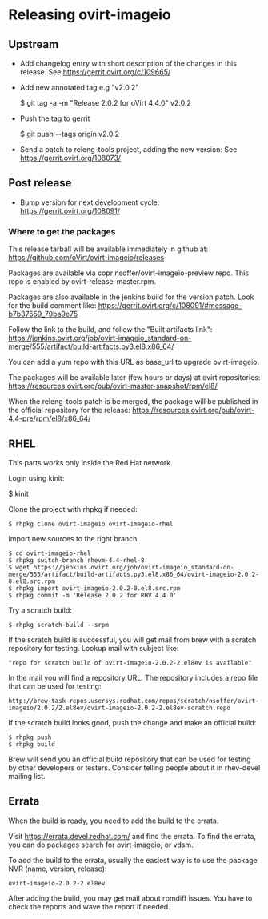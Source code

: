 # Releasing ovirt-imageio


## Upstream

- Add changelog entry with short description of the changes in this
  release.
  See https://gerrit.ovirt.org/c/109665/

- Add new annotated tag e.g "v2.0.2"

    $ git tag -a -m "Release 2.0.2 for oVirt 4.4.0" v2.0.2

- Push the tag to gerrit

    $ git push --tags origin v2.0.2

- Send a patch to releng-tools project, adding the new version:
  See https://gerrit.ovirt.org/108073/

## Post release

- Bump version for next development cycle:
  https://gerrit.ovirt.org/108091/

### Where to get the packages

This release tarball will be available immediately in github at:
https://github.com/oVirt/ovirt-imageio/releases

Packages are available via copr nsoffer/ovirt-imageio-preview repo. This
repo is enabled by ovirt-release-master.rpm.

Packages are also available in the jenkins build for the
version patch. Look for the build comment like:
https://gerrit.ovirt.org/c/108091/#message-b7b37559_79ba9e75

Follow the link to the build, and follow the "Built artifacts link":
https://jenkins.ovirt.org/job/ovirt-imageio_standard-on-merge/555/artifact/build-artifacts.py3.el8.x86_64/

You can add a yum repo with this URL as base_url to upgrade
ovirt-imageio.

The packages will be available later (few hours or days) at ovirt
repositories:
https://resources.ovirt.org/pub/ovirt-master-snapshot/rpm/el8/

When the releng-tools patch is be merged, the package will be
published in the official repository for the release:
https://resources.ovirt.org/pub/ovirt-4.4-pre/rpm/el8/x86_64/


## RHEL

This parts works only inside the Red Hat network.

Login using kinit:

   $ kinit

Clone the project with rhpkg if needed:

    $ rhpkg clone ovirt-imageio ovirt-imageio-rhel

Import new sources to the right branch.

    $ cd ovirt-imageio-rhel
    $ rhpkg switch-branch rhevm-4.4-rhel-8
    $ wget https://jenkins.ovirt.org/job/ovirt-imageio_standard-on-merge/555/artifact/build-artifacts.py3.el8.x86_64/ovirt-imageio-2.0.2-0.el8.src.rpm
    $ rhpkg import ovirt-imageio-2.0.2-0.el8.src.rpm
    $ rhpkg commit -m 'Release 2.0.2 for RHV 4.4.0'

Try a scratch build:

    $ rhpkg scratch-build --srpm

If the scratch build is successful, you will get mail from brew with a
scratch repository for testing. Lookup mail with subject like:

    "repo for scratch build of ovirt-imageio-2.0.2-2.el8ev is available"

In the mail you will find a repository URL. The repository includes a
repo file that can be used for testing:

    http://brew-task-repos.usersys.redhat.com/repos/scratch/nsoffer/ovirt-imageio/2.0.2/2.el8ev/ovirt-imageio-2.0.2-2.el8ev-scratch.repo

If the scratch build looks good, push the change and make an official
build:

    $ rhpkg push
    $ rhpkg build

Brew will send you an official build repository that can be used for
testing by other developers or testers. Consider telling people about it
in rhev-devel mailing list.


## Errata

When the build is ready, you need to add the build to the errata.

Visit https://errata.devel.redhat.com/ and find the errata. To find the
errata, you can do packages search for ovirt-imageio, or vdsm.

To add the build to the errata, usually the easiest way is to use the
package NVR (name, version, release):

    ovirt-imageio-2.0.2-2.el8ev

After adding the build, you may get mail about rpmdiff issues. You have
to check the reports and wave the report if needed.
